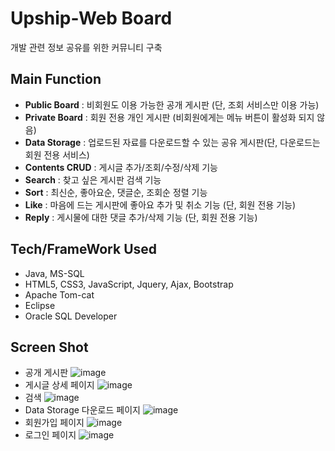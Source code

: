 # **Upship-Web Board**
개발 관련 정보 공유를 위한 커뮤니티 구축


## **Main Function**
- **Public Board** : 비회원도 이용 가능한 공개 게시판 (단, 조회 서비스만 이용 가능)
- **Private Board** : 회원 전용 개인 게시판 (비회원에게는 메뉴 버튼이 활성화 되지 않음)
- **Data Storage** : 업로드된 자료를 다운로드할 수 있는 공유 게시판(단, 다운로드는 회원 전용 서비스)  
- **Contents CRUD** : 게시글 추가/조회/수정/삭제 기능
- **Search** : 찾고 싶은 게시판 검색 기능
- **Sort** : 최신순, 좋아요순, 댓글순, 조회순 정렬 기능 
- **Like** : 마음에 드는 게시판에 좋아요 추가 및 취소 기능 (단, 회원 전용 기능)
- **Reply** : 게시물에 대한 댓글 추가/삭제 기능 (단, 회원 전용 기능)


## Tech/FrameWork Used
 - Java, MS-SQL
 - HTML5, CSS3, JavaScript, Jquery, Ajax, Bootstrap
 - Apache Tom-cat 
 - Eclipse
 - Oracle SQL Developer
      

## Screen Shot
- 공개 게시판
![image](https://user-images.githubusercontent.com/75067573/106985768-64053c80-67ad-11eb-8826-b0a2fdd1f069.png)
- 게시글 상세 페이지
![image](https://user-images.githubusercontent.com/75067573/106985920-ae86b900-67ad-11eb-93de-493d3b97bc87.png)
- 검색 
![image](https://user-images.githubusercontent.com/75067573/106985978-c6f6d380-67ad-11eb-9d34-d922ca71eef8.png)
- Data Storage 다운로드 페이지 
![image](https://user-images.githubusercontent.com/75067573/106986110-058c8e00-67ae-11eb-913d-4293db31298d.png)
- 회원가입 페이지
![image](https://user-images.githubusercontent.com/75067573/106986195-366cc300-67ae-11eb-88a5-fea341e17fb5.png)
- 로그인 페이지
![image](https://user-images.githubusercontent.com/75067573/106986231-497f9300-67ae-11eb-965a-f377ab5a8670.png)
